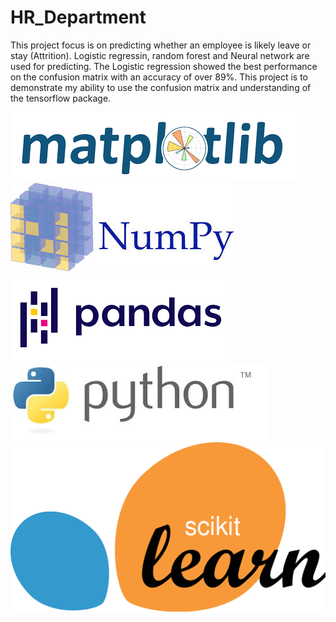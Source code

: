 # HR_Department

This project focus is on predicting whether an employee is likely leave or stay (Attrition). Logistic regressin, random forest and Neural network are used for predicting. The Logistic regression showed the best performance on the confusion matrix with an accuracy of over 89%. This project is to demonstrate my ability to use the confusion matrix and understanding of the tensorflow package.

![](images/matplotlib_logo.png)
![](images/numpy_logo.jpg)
![](images/pandas_logo.png)
![](images/python_logo.jpg)
![](images/sklearn.svg)


